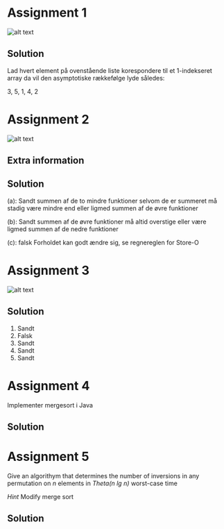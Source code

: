 # Assignment 1
![alt text](\images\assignment1.PNG)
## Solution
Lad hvert element på ovenstående liste korespondere til et 1-indekseret array
da vil den asymptotiske rækkefølge lyde således:

3, 5, 1, 4, 2

# Assignment 2
![alt text](\images\assignment2.PNG)
## Extra information
## Solution

(a): Sandt summen af de to mindre funktioner selvom de er summeret må stadig være mindre end eller ligmed summen af de øvre funktioner

(b): Sandt summen af de øvre funktioner må altid overstige eller være ligmed summen af de nedre funktioner

(c): falsk Forholdet kan godt ændre sig, se regnereglen for Store-O
# Assignment 3
![alt text](\images\assignment3.PNG)
## Solution

1. Sandt
2. Falsk
3. Sandt
4. Sandt
5. Sandt

# Assignment 4
Implementer mergesort i Java
## Solution

# Assignment 5
Give an algorithym that determines the number of inversions in any permutation on _n_ elements in _Theta(n lg n)_ worst-case time

_Hint_ Modify merge sort
## Solution